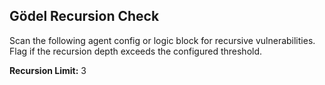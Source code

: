 ## Gödel Recursion Check

Scan the following agent config or logic block for recursive vulnerabilities. Flag if the recursion depth exceeds the configured threshold.

**Recursion Limit:** 3
